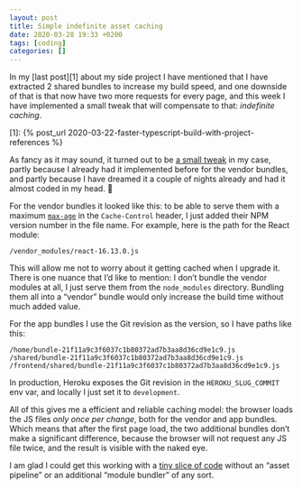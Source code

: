 ```yaml
---
layout: post
title: Simple indefinite asset caching
date: 2020-03-28 19:33 +0200
tags: [coding]
categories: []
---
```


In my [last post][1] about my side project I have mentioned that I have extracted 2 shared bundles to increase my build speed, and one downside of that is that now have two more requests for every page, and this week I have implemented a small tweak that will compensate to that: _indefinite caching_.

[1]: {% post_url 2020-03-22-faster-typescript-build-with-project-references %}

As fancy as it may sound, it turned out to be [a small tweak][2] in my case, partly because I already had it implemented before for the vendor bundles, and partly because I have dreamed it a couple of nights already and had it almost coded in my head. 🙂

For the vendor bundles it looked like this: to be able to serve them with a maximum [`max-age`][3] in the `Cache-Control` header, I just added their NPM version number in the file name. For example, here is the path for the React module:

```
/vendor_modules/react-16.13.0.js
```

[2]: https://github.com/gurdiga/repetitor.tsx/commit/7e7efcac9728b73291348ca9818d181ad2e1200d
[3]: https://developer.mozilla.org/en-US/docs/Web/HTTP/Headers/Cache-Control#Caching_static_assets

This will allow me not to worry about it getting cached when I upgrade it. There is one nuance that I’d like to mention: I don’t bundle the vendor modules at all, I just serve them from the `node_modules` directory. Bundling them all into a “vendor” bundle would only increase the build time without much added value.

For the app bundles I use the Git revision as the version, so I have paths like this:

```
/home/bundle-21f11a9c3f6037c1b80372ad7b3aa8d36cd9e1c9.js
/shared/bundle-21f11a9c3f6037c1b80372ad7b3aa8d36cd9e1c9.js
/frontend/shared/bundle-21f11a9c3f6037c1b80372ad7b3aa8d36cd9e1c9.js
```

In production, Heroku exposes the Git revision in the `HEROKU_SLUG_COMMIT` env var, and locally I just set it to `development`.

All of this gives me a efficient and reliable caching model: the browser loads the JS files _only once per change_, both for the vendor and app bundles. Which means that after the first page load, the two additional bundles don’t make a significant difference, because the browser will not request any JS file twice, and the result is visible with the naked eye.

I am glad I could get this working with a [tiny slice of code][4] without an “asset pipeline” or an additional “module bundler” of any sort.

[4]: https://github.com/gurdiga/repetitor.tsx/blob/21f11a9c3f6037c1b80372ad7b3aa8d36cd9e1c9/backend/src/Utils/Express/Adapter.ts#L51-L52
